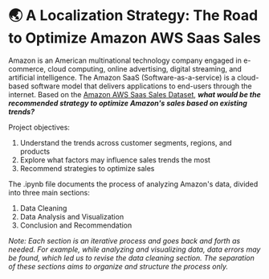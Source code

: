 # 🌏 A Localization Strategy: The Road to Optimize Amazon AWS Saas Sales
Amazon is an American multinational technology company engaged in e-commerce, cloud computing, online advertising, digital streaming, and artificial intelligence. The Amazon SaaS (Software-as-a-service) is a cloud-based software model that delivers applications to end-users through the internet.
Based on the [Amazon AWS Saas Sales Dataset](https://www.kaggle.com/datasets/nnthanh101/aws-saas-sales), ***what would be the recommended strategy to optimize Amazon's sales based on existing trends?***

Project objectives:
1. Understand the trends across customer segments, regions, and products
2. Explore what factors may influence sales trends the most
3. Recommend strategies to optimize sales

The .ipynb file documents the process of analyzing Amazon's data, divided into three main sections:
1. Data Cleaning
2. Data Analysis and Visualization
3. Conclusion and Recommendation

*Note: Each section is an iterative process and goes back and forth as needed. For example, while analyzing and visualizing data, data errors may be found, which led us to revise the data cleaning section. The separation of these sections aims to organize and structure the process only.*
